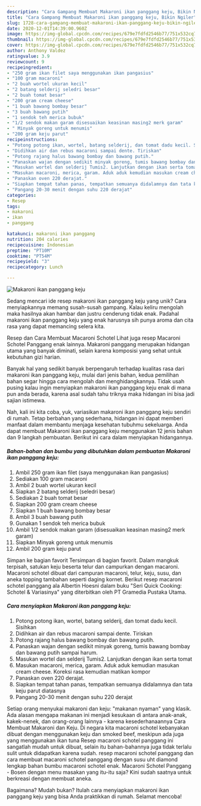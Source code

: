 ```yaml
---
description: "Cara Gampang Membuat Makaroni ikan panggang keju, Bikin Ngiler"
title: "Cara Gampang Membuat Makaroni ikan panggang keju, Bikin Ngiler"
slug: 1728-cara-gampang-membuat-makaroni-ikan-panggang-keju-bikin-ngiler
date: 2020-12-01T14:39:00.960Z
image: https://img-global.cpcdn.com/recipes/679e7fdfd2546b77/751x532cq70/makaroni-ikan-panggang-keju-foto-resep-utama.jpg
thumbnail: https://img-global.cpcdn.com/recipes/679e7fdfd2546b77/751x532cq70/makaroni-ikan-panggang-keju-foto-resep-utama.jpg
cover: https://img-global.cpcdn.com/recipes/679e7fdfd2546b77/751x532cq70/makaroni-ikan-panggang-keju-foto-resep-utama.jpg
author: Anthony Valdez
ratingvalue: 3.9
reviewcount: 9
recipeingredient:
- "250 gram ikan filet saya menggunakan ikan pangasius"
- "100 gram macaroni"
- "2 buah wortel ukuran kecil"
- "2 batang selderij seledri besar"
- "2 buah tomat besar"
- "200 gram cream cheese"
- "1 buah bawang bombay besar"
- "3 buah bawang putih"
- "1 sendok teh merica bubuk"
- "1/2 sendok makan garam disesuaikan keasinan masing2 merk garam"
- " Minyak goreng untuk menumis"
- "200 gram keju parut"
recipeinstructions:
- "Potong potong ikan, wortel, batang selderij, dan tomat dadu kecil. Sisihkan"
- "Didihkan air dan rebus macaroni sampai dente. Tiriskan"
- "Potong rajang halus bawang bombay dan bawang putih."
- "Panaskan wajan dengan sedikit minyak goreng, tumis bawang bombay dan bawang putih sampai harum."
- "Masukan wortel dan selderij Tumis2. Lanjutkan dengan ikan serta tomat"
- "Masukan macaroni, merica, garam. Aduk aduk kemudian masukan cream cheese. Koreksi rasa kemudian matikan kompor"
- "Panaskan oven 220 derajat."
- "Siapkan tempat tahan panas, tempatkan semuanya didalamnya dan tata keju parut diatasnya"
- "Pangang 20-30 menit dengan suhu 220 derajat"
categories:
- Resep
tags:
- makaroni
- ikan
- panggang

katakunci: makaroni ikan panggang 
nutrition: 204 calories
recipecuisine: Indonesian
preptime: "PT10M"
cooktime: "PT54M"
recipeyield: "3"
recipecategory: Lunch

---
```



![Makaroni ikan panggang keju](https://img-global.cpcdn.com/recipes/679e7fdfd2546b77/751x532cq70/makaroni-ikan-panggang-keju-foto-resep-utama.jpg)

Sedang mencari ide resep makaroni ikan panggang keju yang unik? Cara menyiapkannya memang susah-susah gampang. Kalau keliru mengolah maka hasilnya akan hambar dan justru cenderung tidak enak. Padahal makaroni ikan panggang keju yang enak harusnya sih punya aroma dan cita rasa yang dapat memancing selera kita.

Resep dan Cara Membuat Macaroni Schotel Lihat juga resep Macaroni Schotel Panggang enak lainnya. Makaroni panggang merupakan hidangan utama yang banyak diminati, selain karena komposisi yang sehat untuk kebutuhan gizi harian.

Banyak hal yang sedikit banyak berpengaruh terhadap kualitas rasa dari makaroni ikan panggang keju, mulai dari jenis bahan, kedua pemilihan bahan segar hingga cara mengolah dan menghidangkannya. Tidak usah pusing kalau ingin menyiapkan makaroni ikan panggang keju enak di mana pun anda berada, karena asal sudah tahu triknya maka hidangan ini bisa jadi sajian istimewa.


Nah, kali ini kita coba, yuk, variasikan makaroni ikan panggang keju sendiri di rumah. Tetap berbahan yang sederhana, hidangan ini dapat memberi manfaat dalam membantu menjaga kesehatan tubuhmu sekeluarga. Anda dapat membuat Makaroni ikan panggang keju menggunakan 12 jenis bahan dan 9 langkah pembuatan. Berikut ini cara dalam menyiapkan hidangannya.

<!--inarticleads1-->

##### Bahan-bahan dan bumbu yang dibutuhkan dalam pembuatan Makaroni ikan panggang keju:

1. Ambil 250 gram ikan filet (saya menggunakan ikan pangasius)
1. Sediakan 100 gram macaroni
1. Ambil 2 buah wortel ukuran kecil
1. Siapkan 2 batang selderij (seledri besar)
1. Sediakan 2 buah tomat besar
1. Siapkan 200 gram cream cheese
1. Siapkan 1 buah bawang bombay besar
1. Ambil 3 buah bawang putih
1. Gunakan 1 sendok teh merica bubuk
1. Ambil 1/2 sendok makan garam (disesuaikan keasinan masing2 merk garam)
1. Siapkan  Minyak goreng untuk menumis
1. Ambil 200 gram keju parut


Simpan ke bagian favorit Tersimpan di bagian favorit. Dalam mangkuk terpisah, satukan keju beserta telur dan campurkan dengan macaroni. Macaroni schotel dibuat dari campuran macaroni, telur, keju, susu, dan aneka topping tambahan seperti daging kornet. Berikut resep macaroni schotel panggang ala Albertin Hoesni dalam buku &#34;Seri Quick Cooking: Schotel &amp; Variasinya&#34; yang diterbitkan oleh PT Gramedia Pustaka Utama. 

<!--inarticleads2-->

##### Cara menyiapkan Makaroni ikan panggang keju:

1. Potong potong ikan, wortel, batang selderij, dan tomat dadu kecil. Sisihkan
1. Didihkan air dan rebus macaroni sampai dente. Tiriskan
1. Potong rajang halus bawang bombay dan bawang putih.
1. Panaskan wajan dengan sedikit minyak goreng, tumis bawang bombay dan bawang putih sampai harum.
1. Masukan wortel dan selderij Tumis2. Lanjutkan dengan ikan serta tomat
1. Masukan macaroni, merica, garam. Aduk aduk kemudian masukan cream cheese. Koreksi rasa kemudian matikan kompor
1. Panaskan oven 220 derajat.
1. Siapkan tempat tahan panas, tempatkan semuanya didalamnya dan tata keju parut diatasnya
1. Pangang 20-30 menit dengan suhu 220 derajat


Setiap orang menyukai makaroni dan keju: &#34;makanan nyaman&#34; yang klasik. Ada alasan mengapa makanan ini menjadi kesukaan di antara anak-anak, kakek-nenek, dan orang-orang lainnya - karena kesederhanaannya Cara Membuat Makaroni dan Keju. Di negara kita macaroni schotel kebanyakan dibuat dengan menggunakan keju dan smoked beef, meskipun ada juga yang menggunakan ikan tuna Resep macaroni schotel panggang ini sangatlah mudah untuk dibuat, selain itu bahan-bahannya juga tidak terlalu sulit untuk didapatkan karena sudah. resep macaroni schotel panggang dan cara membuat macaroni schotel panggang dengan susu uht diamond lengkap bahan bumbu macaroni schotel enak. Macaroni Schotel Panggang - Bosen dengan menu masakan yang itu-itu saja? Kini sudah saatnya untuk berkreasi dengan membuat aneka. 

Bagaimana? Mudah bukan? Itulah cara menyiapkan makaroni ikan panggang keju yang bisa Anda praktikkan di rumah. Selamat mencoba!
